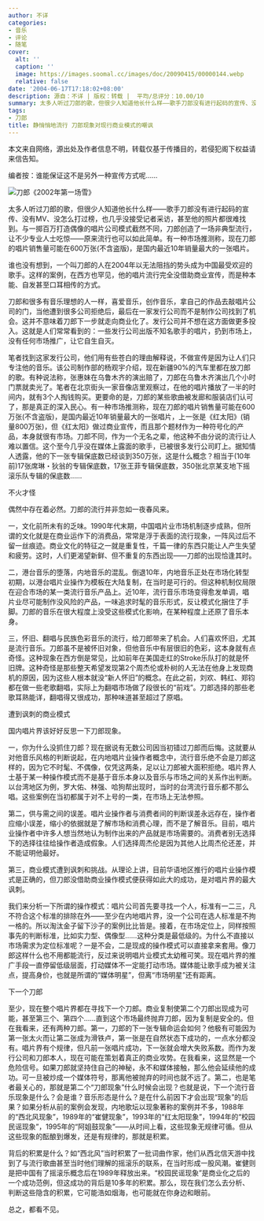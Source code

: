 ```yaml
---
author: 不详
categories:
- 音乐
- 评论
- 随笔
cover:
  alt: ''
  caption: ''
  image: https://images.soomal.cc/images/doc/20090415/00000144.webp
  relative: false
date: '2004-06-17T17:18:02+08:00'
description: 源自：不详 | 版权：转载 |  平均/总评分：10.00/10
summary: 太多人听过刀郎的歌，但很少人知道他长什么样――歌手刀郎没有进行起码的宣传、没有MV、没怎么打过榜，也几乎没接受记者采访，甚至他的照片都很难找到。与一掷百万打造偶像的唱片公司模式截然不同，刀郎创造了一场非典型流行，让不少专业人士吃惊――原来流行也可以如此简单。有一种市场推测称，现在刀郎的唱片销售量可能在600万张(不含盗版)，是国内最近10年销量最大的一张唱片
tags:
- 刀郎
title: 静悄悄地流行 刀郎现象对现行商业模式的嘲讽
---
```


本文来自网络，源出处及作者信息不明，转载仅基于传播目的，若侵犯阁下权益请来信告知。

编者按：谁能保证这不是另外一种宣传方式呢……

![刀郎《2002年第一场雪》](https://images.soomal.cc/images/doc/20090415/00000144.webp)



太多人听过刀郎的歌，但很少人知道他长什么样――歌手刀郎没有进行起码的宣传、没有MV、没怎么打过榜，也几乎没接受记者采访，甚至他的照片都很难找到。与一掷百万打造偶像的唱片公司模式截然不同，刀郎创造了一场非典型流行，让不少专业人士吃惊――原来流行也可以如此简单。有一种市场推测称，现在刀郎的唱片销售量可能在600万张(不含盗版)，是国内最近10年销量最大的一张唱片。

谁也没有想到，一个叫刀郎的人在2004年以无法阻挡的势头成为中国最受欢迎的歌手。这样的案例，在西方也罕见，他的唱片流行完全没借助商业宣传，而是种本能、自发甚至口耳相传的方式。

刀郎和很多有音乐理想的人一样，喜爱音乐，创作音乐，拿自己的作品去敲唱片公司的门，当他遭到很多公司拒绝后，最后在一家发行公司而不是制作公司找到了机会。这并不意味着刀郎下一步就走向商业化了。发行公司并不想在这方面做更多投入。这就是人们常常看到的：一些发行公司出版不知名歌手的唱片，扔到市场上，没有任何市场推广，让它自生自灭。

笔者找到这家发行公司，他们用有些苍白的理由解释说，不做宣传是因为让人们只专注他的音乐。该公司制作部的杨观宇介绍，现在新疆90%的汽车里都在放刀郎的歌。有种说法称，张惠妹在乌鲁木齐的演出赔了，刀郎在乌鲁木齐演出几个小时门票就卖光了。笔者在北京街头一家音像店里观察过，在他的唱片播放了一半的时间内，就有3个人掏钱购买。更要命的是，刀郎的某些歌曲被发廊和服装店们认可了，那是真正的深入民心。有一种市场推测称，现在刀郎的唱片销售量可能在600万张(不含盗版)，是国内最近10年销量最大的一张唱片，上一张是《红太阳》(销量800万张)，但《红太阳》做过商业宣传，而且那个题材作为一种符号化的产品，本身就很有市场。刀郎不同，作为一个无名之辈，他这种不由分说的流行让人难以置信。这个至今几乎没在媒体上露面的歌手，已被很多发行公司盯上。据知情人透露，他的下一张专辑保底数已经谈到350万张，这是什么概念？相当于(10年前)17张席琳・狄翁的专辑保底数，17张王菲专辑保底数，350张北京某支地下摇滚乐队专辑的保底数……

不火才怪

偶然中存在着必然。刀郎的流行并非忽如一夜春风来。

一，文化前所未有的乏味。1990年代末期，中国唱片业市场机制逐步成熟，但所谓的文化就是在商业运作下的消费品，常常是浮于表面的流行现象，一阵风过后不留一丝痕迹。商业文化的特征之一就是重复性，千篇一律的东西只能让人产生失望和疲劳。这时，人们更渴望新鲜、但不重复的东西出现――刀郎的出现恰逢其时。

二，港台音乐的堕落，内地音乐的混乱。倒退10年，内地音乐正处在市场化转型初期，以港台唱片业操作为模板在大陆复制，在当时是可行的。但这种机制仅局限在迎合市场的某一类流行音乐产品上。近10年，流行音乐市场变得愈发单调，唱片业尽可能制作没风险的产品，一味追求时髦的音乐形式，反让模式化捆住了手脚。刀郎的音乐在很大程度上没受这些模式化影响，在某种程度上还原了音乐本身。

三，怀旧、翻唱与民族色彩音乐的流行，给刀郎带来了机会。人们喜欢怀旧，尤其是流行音乐。刀郎虽不是被怀旧对象，但他音乐中有层很旧的色彩，这本身就有点奇怪。这种现象在西方倒是常见，比如前年在美国走红的Stroke乐队打的就是怀旧牌。这种奇怪是那些整天希望发现第2个周杰伦或朴树的人无法在他身上发现商机的原因，因为这些人根本就没“新人怀旧”的概念。在此之前，刘欢、韩红、郑钧都在做一些老歌翻唱，实际上为翻唱市场做了段很长的“前戏”。刀郎选择的那些老歌耳熟能详，翻唱得又很成功，那种味道甚至超过了原唱。

遭到讽刺的商业模式

国内唱片界该好好反思一下刀郎现象。

一，你为什么没抓住刀郎？现在据说有无数公司因当初错过刀郎而后悔。这就要从对他音乐风格的判断说起，在内地唱片业操作者概念中，流行音乐绝不会是刀郎这样的，因为它不时髦、不偶像，仅凭这两条，足以让刀郎被大面积拒绝。唱片界人士基于某一种操作模式而不是基于音乐本身以及音乐与市场之间的关系作出判断。以台湾地区为例，罗大佑、林强、哈狗帮出现时，当时的台湾流行音乐都不那么唱。这些案例在当初都属于对不上号的一类，在市场上无法参照。

第二，供与需之间的误差。唱片业操作者与消费者间的判断误差永远存在，操作者应缩小误差，缩小的依据就是了解市场和消费心理，而不是了解音乐。目前，唱片业操作者中许多人想当然地认为制作出来的产品就是市场需要的。消费者别无选择下的选择往往给操作者造成假象。人们选择周杰伦是因为其他人比周杰伦还差，并不能证明他最好。

第三，商业模式遭到讽刺和挑战。从理论上讲，目前华语地区推行的唱片业操作模式是正确的，但刀郎没借助商业操作模式便获得如此大的成功，是对唱片界的最大讽刺。

我们来分析一下所谓的操作模式：唱片公司首先要寻找一个人，标准有一二三，凡不符合这个标准的排除在外――至少在内地唱片界，没一个公司在选人标准是不拘一格的。所以淘汰金子留下沙子的案例比比皆是。接着，在市场定位上，同样按照事先的判断标准，比如实力型、偶像型……这种分类是最低级的。为什么不直接以市场需求为定位标准呢？一是不会，二是现成的操作模式可以直接拿来套用。像刀郎这样什么也不用都能流行，反过来说明唱片业模式太幼稚可笑。现在唱片界的推广手段一直停留低级层面，打动媒体不一定能打动市场。媒体能让歌手成为被关注点，提高身价，也就是所谓的“媒体明星”，但离“市场明星”还有距离。

下一个刀郎

至少，现在整个唱片界都在寻找下一个刀郎。商业复制使第二个刀郎出现成为可能，甚至第三个、第四个……直到这个市场最终抛弃刀郎，因为复制是安全的。但在我看来，还有两种刀郎。第一，刀郎的下一张专辑命运会如何？他极有可能因为第一张太火而让第二张成为滑铁卢，第一张是在自然状态下成功的，一点水分都没有。唱片界有个规律，但凡前一张唱片成功，下一张就会增大失败系数。而作为发行公司和刀郎本人，现在可能在策划着真正的商业攻势。在我看来，这显然是一个危险信号。如果刀郎就坚持住自己的神秘，永不和媒体接触，那么他会延续他的成功。可一旦被炒成一个媒体符号，那离他被抛弃的时间也就不远了。第二，也是笔者最关心的，那就是第二个“刀郎现象”什么时候会出现？也就是说，下一个流行音乐现象是什么？会是谁？音乐形态是什么？是在什么前因下才会出现“现象”的后果？如果分析从前的案例会发现，内地歌坛以现象著称的案例并不多，1988年的“西北风现象”，1989年的“崔健现象”，1993年的“红太阳现象”，1994年的“校园民谣现象”，1995年的“阿姐鼓现象”――从时间上看，这些现象无规律可循。但从这些现象的酝酿到爆发，还是有规律的，那就是积累。

背后的积累是什么？如“西北风”当时积累了一批词曲作家，他们从西北信天游中找到了与流行歌曲甚至当时他们理解的摇滚乐的联系，在当时形成一股风潮。崔健则是把中国有了摇滚乐概念后在1989年释放出来。“校园民谣现象”是商业化之后的一个成功范例，但这成功的背后是10多年的积累。那么，现在我们怎么去分析、判断这些隐含的积累，它可能浩如烟海，也可能就在你身边和眼前。

总之，都看不见。